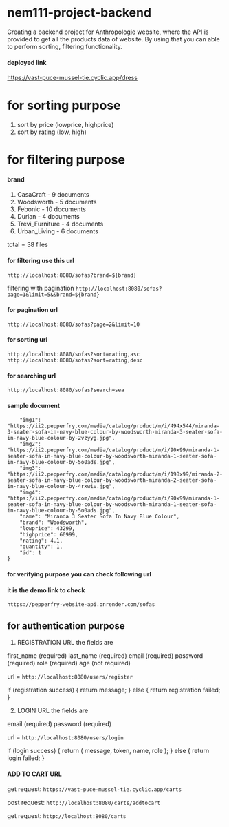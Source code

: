 # nem111-project-backend
Creating a backend project for Anthropologie website, where the API is provided to get all the products data of website. By using that you can able to perform sorting, filtering functionality.

#### deployed link
https://vast-puce-mussel-tie.cyclic.app/dress


# for sorting purpose
1. sort by price (lowprice, highprice)
2. sort by rating (low, high)



# for filtering purpose
#### brand

1. CasaCraft - 9 documents
2. Woodsworth - 5 documents
3. Febonic - 10 documents
4. Durian - 4 documents
5. Trevi_Furniture - 4 documents
6. Urban_Living - 6 documents

total = 38 files


#### for filtering use this url
`http://localhost:8080/sofas?brand=${brand}`

filtering with pagination
`http://localhost:8080/sofas?page=1&limit=5&&brand=${brand}`

#### for pagination url
`http://localhost:8080/sofas?page=2&limit=10`

#### for sorting url 
`http://localhost:8080/sofas?sort=rating,asc`
`http://localhost:8080/sofas?sort=rating,desc`

<!-- `http://localhost:8080/sofas?page=1&limit=5&&brand=Durian&sort=rating,desc` -->

#### for searching url
`http://localhost:8080/sofas?search=sea`




#### sample document
```js{
    "img1": "https://ii2.pepperfry.com/media/catalog/product/m/i/494x544/miranda-3-seater-sofa-in-navy-blue-colour-by-woodsworth-miranda-3-seater-sofa-in-navy-blue-colour-by-2vzyyg.jpg",
    "img2": "https://ii2.pepperfry.com/media/catalog/product/m/i/90x99/miranda-1-seater-sofa-in-navy-blue-colour-by-woodsworth-miranda-1-seater-sofa-in-navy-blue-colour-by-5o0ads.jpg",
    "img3": "https://ii2.pepperfry.com/media/catalog/product/m/i/198x99/miranda-2-seater-sofa-in-navy-blue-colour-by-woodsworth-miranda-2-seater-sofa-in-navy-blue-colour-by-4rxwiv.jpg",
    "img4": "https://ii2.pepperfry.com/media/catalog/product/m/i/90x99/miranda-1-seater-sofa-in-navy-blue-colour-by-woodsworth-miranda-1-seater-sofa-in-navy-blue-colour-by-5o0ads.jpg",
    "name": "Miranda 3 Seater Sofa In Navy Blue Colour",
    "brand": "Woodsworth",
    "lowprice": 43299,
    "highprice": 60999,
    "rating": 4.1,
    "quantity": 1,
    "id": 1
}
```



#### for verifying purpose you can check following url

#### it is the demo link to check
`https://pepperfry-website-api.onrender.com/sofas`







## for authentication purpose 

1. REGISTRATION URL 
the fields are 

first_name (required)
last_name (required)
email (required)
password (required)
role (required)
age (not required)

url = `http://localhost:8080/users/register`

if (registration success) {
    return message;
} else {
    return registration failed;
}



2. LOGIN URL
the fields are

email (required)
password (required)

url = `http://localhost:8080/users/login`


if (login success) {
    return ( message, token, name, role );
} else {
    return login failed;
}



#### ADD TO CART URL

get request: `https://vast-puce-mussel-tie.cyclic.app/carts`

post request: `http://localhost:8080/carts/addtocart`

get request: `http://localhost:8080/carts`